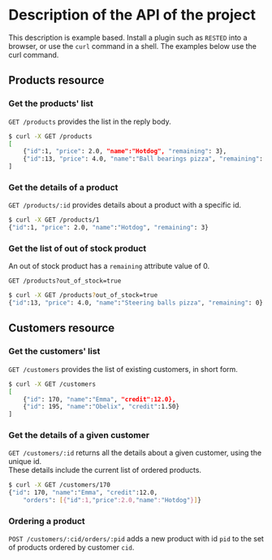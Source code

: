 # Description of the API of the project

This description is example based.
Install a plugin such as `RESTED` into a browser, or use the `curl` command in a shell.
The examples below use the curl command.

## Products resource

### Get the products' list

`GET /products` provides the list in the reply body.

```bash
$ curl -X GET /products
[
    {"id":1, "price": 2.0, "name":"Hotdog", "remaining": 3},
    {"id":13, "price": 4.0, "name":"Ball bearings pizza", "remaining": 0}
]
```

### Get the details of a product

`GET /products/:id` provides details about a product with a specific id.

```bash
$ curl -X GET /products/1
{"id":1, "price": 2.0, "name":"Hotdog", "remaining": 3}

```

### Get the list of out of stock product

An out of stock product has a `remaining` attribute value of 0.

`GET /products?out_of_stock=true`

```bash
$ curl -X GET /products?out_of_stock=true
{"id":13, "price": 4.0, "name":"Steering balls pizza", "remaining": 0}
```

## Customers resource

### Get the customers' list

`GET /customers`
provides the list of existing customers, in short form.

```bash
$ curl -X GET /customers
[
    {"id": 170, "name":"Emma", "credit":12.0},
    {"id": 195, "name":"Obelix", "credit":1.50}
]
```

### Get the details of a given customer

`GET /customers/:id` returns all the details about a given customer, using the unique id.  
These details include the current list of ordered products.

```bash
$ curl -X GET /customers/170
{"id": 170, "name":"Emma", "credit":12.0,
    "orders": [{"id":1,"price":2.0,"name":"Hotdog"}]}
```

### Ordering a product

`POST /customers/:cid/orders/:pid` adds a new product with id `pid` to the set of products ordered by customer `cid`.



